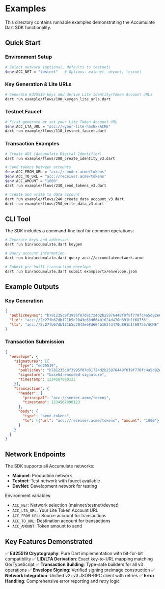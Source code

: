 # Examples

This directory contains runnable examples demonstrating the Accumulate Dart SDK functionality.

## Quick Start

### Environment Setup
```bash
# Select network (optional, defaults to testnet)
$env:ACC_NET = "testnet"   # Options: mainnet, devnet, testnet
```

### Key Generation & Lite URLs
```bash
# Generate Ed25519 keys and derive Lite Identity/Token Account URLs
dart run example/flows/100_keygen_lite_urls.dart
```

### Testnet Faucet
```bash
# First generate or set your Lite Token Account URL
$env:ACC_LTA_URL = "acc://<your-lite-hash>/ACME"
dart run example/flows/110_testnet_faucet.dart
```

### Transaction Examples
```bash
# Create ADI (Accumulate Digital Identifier)
dart run example/flows/200_create_identity_v3.dart

# Send tokens between accounts
$env:ACC_FROM_URL = "acc://sender.acme/tokens"
$env:ACC_TO_URL = "acc://receiver.acme/tokens"
$env:ACC_AMOUNT = "1000"
dart run example/flows/230_send_tokens_v3.dart

# Create and write to data account
dart run example/flows/240_create_data_account_v3.dart
dart run example/flows/250_write_data_v3.dart
```

## CLI Tool

The SDK includes a command-line tool for common operations:

```bash
# Generate keys and addresses
dart run bin/accumulate.dart keygen

# Query account information
dart run bin/accumulate.dart query acc://accumulatenetwork.acme

# Submit pre-built transaction envelope
dart run bin/accumulate.dart submit example/tx/envelope.json
```

## Example Outputs

### Key Generation
```json
{
  "publicKeyHex": "b781235c8f3995f07d81724d2b25976448f0f9f770fc4a5d82e04e0983e63699",
  "lid": "acc://2c27fb67db121b5d2043e68d664b1624d470d891b1f68736",
  "lta": "acc://2c27fb67db121b5d2043e68d664b1624d470d891b1f68736/ACME"
}
```

### Transaction Submission
```json
{
  "envelope": {
    "signatures": [{
      "type": "ed25519",
      "publicKey": "b781235c8f3995f07d81724d2b25976448f0f9f770fc4a5d82e04e0983e63699",
      "signature": "base64-encoded-signature",
      "timestamp": 1234567890123
    }],
    "transaction": {
      "header": {
        "principal": "acc://sender.acme/tokens",
        "timestamp": 1234567890123
      },
      "body": {
        "type": "send-tokens",
        "to": [{"url": "acc://receiver.acme/tokens", "amount": "1000"}]
      }
    }
  }
}
```

## Network Endpoints

The SDK supports all Accumulate networks:

- **Mainnet**: Production network
- **Testnet**: Test network with faucet available
- **DevNet**: Development network for testing

Environment variables:
- `ACC_NET`: Network selection (mainnet/testnet/devnet)
- `ACC_LTA_URL`: Your Lite Token Account URL
- `ACC_FROM_URL`: Source account for transactions
- `ACC_TO_URL`: Destination account for transactions
- `ACC_AMOUNT`: Token amount to send

## Key Features Demonstrated

✅ **Ed25519 Cryptography**: Pure Dart implementation with bit-for-bit compatibility
✅ **LID/LTA Derivation**: Exact key-to-URL mapping matching Go/TypeScript
✅ **Transaction Building**: Type-safe builders for all v3 operations
✅ **Envelope Signing**: Verified signing preimage construction
✅ **Network Integration**: Unified v2+v3 JSON-RPC client with retries
✅ **Error Handling**: Comprehensive error reporting and retry logic